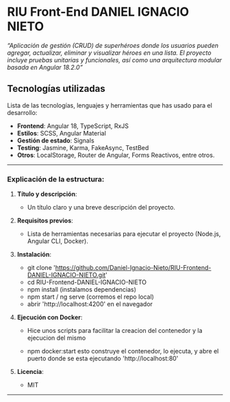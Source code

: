 # **RIU Front-End DANIEL IGNACIO NIETO**

_“Aplicación de gestión (CRUD) de superhéroes donde los usuarios pueden agregar, actualizar, eliminar y visualizar héroes en una lista. El proyecto incluye pruebas unitarias y funcionales, así como una arquitectura modular basada en Angular 18.2.0”_

## **Tecnologías utilizadas**

Lista de las tecnologías, lenguajes y herramientas que has usado para el desarrollo:

- **Frontend**: Angular 18, TypeScript, RxJS
- **Estilos**: SCSS, Angular Material
- **Gestión de estado**: Signals
- **Testing**: Jasmine, Karma, FakeAsync, TestBed
- **Otros**: LocalStorage, Router de Angular, Forms Reactivos, entre otros.

---

### Explicación de la estructura:

1. **Título y descripción**:

   - Un título claro y una breve descripción del proyecto.

2. **Requisitos previos**:

   - Lista de herramientas necesarias para ejecutar el proyecto (Node.js, Angular CLI, Docker).

3. **Instalación**:

   - git clone 'https://github.com/Daniel-Ignacio-Nieto/RIU-Frontend-DANIEL-IGNACIO-NIETO.git'
   - cd RIU-Frontend-DANIEL-IGNACIO-NIETO
   - npm install (instalamos dependencias)
   - npm start / ng serve (corremos el repo local)
   - abrir 'http://localhost:4200' en el navegador

4. **Ejecución con Docker**:

   - Hice unos scripts para facilitar la creacion del contenedor y la ejecucion del mismo

   - npm docker:start esto construye el contenedor, lo ejecuta, y abre el puerto donde se esta ejecutando 'http://localhost:80'

5. **Licencia**:
   - MIT

---
